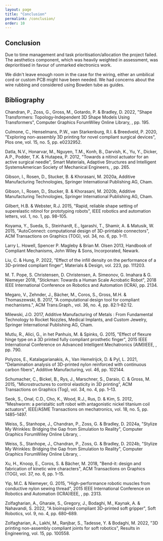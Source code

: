 ```yaml
---
layout: page
title: "Conclusion"
permalink: /conclusion/
order: 10
---
```


## Conclusion

Due to time management and task prioritisation/allocation the project failed. The aesthetics component, which was heavily weighted in assessment, was deprioritised in favour of unmarked electronics work.

We didn't leave enough room in the case for the wiring, either an umbilical cord or custom PCB might have been needed. We had concerns about the wire rubbing and considered using Bowden tube as guides.




## Bibliography

Chandran, P., Zoss, G., Gross, M., Gotardo, P. & Bradley, D. 2022, "Shape Transformers: Topology‐Independent 3D Shape Models Using Transformers", Computer Graphics ForumWiley Online Library, , pp. 195.

Culmone, C., Henselmans, P.W., van Starkenburg, R.I. & Breedveld, P. 2020, "Exploring non-assembly 3D printing for novel compliant surgical devices", Plos one, vol. 15, no. 5, pp. e0232952.

Datla, N.V., Honarvar, M., Nguyen, T.M., Konh, B., Darvish, K., Yu, Y., Dicker, A.P., Podder, T.K. & Hutapea, P. 2012, "Towards a nitinol actuator for an active surgical needle", Smart Materials, Adaptive Structures and Intelligent SystemsAmerican Society of Mechanical Engineers, , pp. 265.

Gibson, I., Rosen, D., Stucker, B. & Khorasani, M. 2020a, Additive Manufacturing Technologies, Springer International Publishing AG, Cham.

Gibson, I., Rosen, D., Stucker, B. & Khorasani, M. 2020b, Additive Manufacturing Technologies, Springer International Publishing AG, Cham.

Gilbert, H.B. & Webster, R.J. 2015, "Rapid, reliable shape setting of superelastic nitinol for prototyping robots", IEEE robotics and automation letters, vol. 1, no. 1, pp. 98–105.

Koyama, Y., Sueda, S., Steinhardt, E., Igarashi, T., Shamir, A. & Matusik, W. 2015, "AutoConnect: computational design of 3D-printable connectors", ACM Transactions on Graphics (TOG), vol. 34, no. 6, pp. 1–11.

Larry L. Howell, Spencer P. Magleby & Brian M. Olsen 2013, Handbook of Compliant Mechanisms, John Wiley & Sons, Incorporated, Newark.

Liu, C. & Hung, P. 2022, "Effect of the infill density on the performance of a 3D-printed compliant finger", Materials & Design, vol. 223, pp. 111203.

M. T. Pope, S. Christensen, D. Christensen, A. Simeonov, G. Imahara & G. Niemeyer 2018, "Stickman: Towards a Human Scale Acrobatic Robot", 2018 IEEE International Conference on Robotics and Automation (ICRA), pp. 2134.

Megaro, V., Zehnder, J., Bächer, M., Coros, S., Gross, M.H. & Thomaszewski, B. 2017, "A computational design tool for compliant mechanisms.", ACM Trans.Graph., vol. 36, no. 4, pp. 82:1–82:12.

Milewski, J.O. 2017, Additive Manufacturing of Metals : From Fundamental Technology to Rocket Nozzles, Medical Implants, and Custom Jewelry, Springer International Publishing AG, Cham.

Mutlu, R., Alici, G., in het Panhuis, M. & Spinks, G. 2015, "Effect of flexure hinge type on a 3D printed fully compliant prosthetic finger", 2015 IEEE International Conference on Advanced Intelligent Mechatronics (AIM)IEEE, , pp. 790.

Polyzos, E., Katalagarianakis, A., Van Hemelrijck, D. & Pyl, L. 2021, "Delamination analysis of 3D-printed nylon reinforced with continuous carbon fibers", Additive Manufacturing, vol. 46, pp. 102144.

Schumacher, C., Bickel, B., Rys, J., Marschner, S., Daraio, C. & Gross, M. 2015, "Microstructures to control elasticity in 3D printing", ACM Transactions on Graphics (Tog), vol. 34, no. 4, pp. 1–13.

Seok, S., Onal, C.D., Cho, K., Wood, R.J., Rus, D. & Kim, S. 2012, "Meshworm: a peristaltic soft robot with antagonistic nickel titanium coil actuators", IEEE/ASME Transactions on mechatronics, vol. 18, no. 5, pp. 1485–1497.

Weiss, S., Stanhope, J., Chandran, P., Zoss, G. & Bradley, D. 2024a, "Stylize My Wrinkles: Bridging the Gap from Simulation to Reality", Computer Graphics ForumWiley Online Library, .

Weiss, S., Stanhope, J., Chandran, P., Zoss, G. & Bradley, D. 2024b, "Stylize My Wrinkles: Bridging the Gap from Simulation to Reality", Computer Graphics ForumWiley Online Library, .

Xu, H., Knoop, E., Coros, S. & Bächer, M. 2018, "Bend-it: design and fabrication of kinetic wire characters", ACM Transactions on Graphics (TOG), vol. 37, no. 6, pp. 1–15.

Yip, M.C. & Niemeyer, G. 2015, "High-performance robotic muscles from conductive nylon sewing thread", 2015 IEEE International Conference on Robotics and Automation (ICRA)IEEE, , pp. 2313.

Zolfagharian, A., Gharaie, S., Gregory, J., Bodaghi, M., Kaynak, A. & Nahavandi, S. 2022, "A bioinspired compliant 3D-printed soft gripper", Soft Robotics, vol. 9, no. 4, pp. 680–689.

Zolfagharian, A., Lakhi, M., Ranjbar, S., Tadesse, Y. & Bodaghi, M. 2022, "3D printing non-assembly compliant joints for soft robotics", Results in Engineering, vol. 15, pp. 100558.